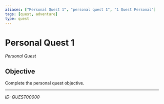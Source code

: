 ```yaml
---
aliases: ["Personal Quest 1", "personal quest 1", "1 Quest Personal"]
tags: [quest, adventure]
type: quest
---
```


# Personal Quest 1

*Personal Quest*

## Objective
Complete the personal quest objective.

---
*ID: QUEST00000*